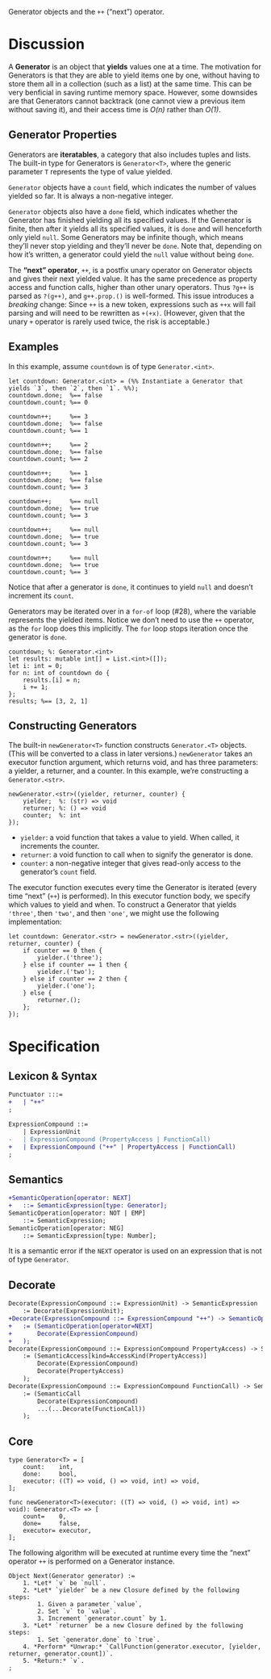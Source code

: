 Generator objects and the `++` (“next”) operator.

# Discussion
A **Generator** is an object that **yields** values one at a time. The motivation for Generators is that they are able to yield items one by one, without having to store them all in a collection (such as a list) at the same time. This can be very benficial in saving runtime memory space. However, some downsides are that Generators cannot backtrack (one cannot view a previous item without saving it), and their access time is *O(n)* rather than *O(1)*.

## Generator Properties
Generators are **iteratables**, a category that also includes tuples and lists. The built-in type for Generators is `Generator<T>`, where the generic parameter `T` represents the type of value yielded.

`Generator` objects have a `count` field, which indicates the number of values yielded so far. It is always a non-negative integer.

`Generator` objects also have a `done` field, which indicates whether the Generator has finished yielding all its specified values. If the Generator is finite, then after it yields all its specified values, it is `done` and will henceforth only yield `null`. Some Generators may be infinite though, which means they’ll never stop yielding and they’ll never be `done`. Note that, depending on how it’s written, a generator could yield the `null` value without being `done`.

The **“next” operator**, `++`, is a postfix unary operator on Generator objects and gives their next yielded value. It has the same precedence as property access and function calls, higher than other unary operators. Thus `?g++` is parsed as `?(g++)`, and `g++.prop.()` is well-formed. This issue introduces a *breaking* change: Since `++` is a new token, expressions such as `++x` will fail parsing and will need to be rewritten as `+(+x)`. (However, given that the unary `+` operator is rarely used twice, the risk is acceptable.)

## Examples
In this example, assume `countdown` is of type `Generator.<int>`.
```cp
let countdown: Generator.<int> = (%% Instantiate a Generator that yields `3`, then `2`, then `1`. %%);
countdown.done;  %== false
countdown.count; %== 0

countdown++;     %== 3
countdown.done;  %== false
countdown.count; %== 1

countdown++;     %== 2
countdown.done;  %== false
countdown.count; %== 2

countdown++;     %== 1
countdown.done;  %== false
countdown.count; %== 3

countdown++;     %== null
countdown.done;  %== true
countdown.count; %== 3

countdown++;     %== null
countdown.done;  %== true
countdown.count; %== 3

countdown++;     %== null
countdown.done;  %== true
countdown.count; %== 3
```
Notice that after a generator is `done`, it continues to yield `null` and doesn’t increment its `count`.

Generators may be iterated over in a `for-of` loop (#28), where the variable represents the yielded items. Notice we don’t need to use the `++` operator, as the `for` loop does this implicitly. The `for` loop stops iteration once the generator is `done`.
```cp
countdown; %: Generator.<int>
let results: mutable int[] = List.<int>([]);
let i: int = 0;
for n: int of countdown do {
	results.[i] = n;
	i += 1;
};
results; %== [3, 2, 1]
```

## Constructing Generators
The built-in `newGenerator<T>` function constructs `Generator.<T>` objects. (This will be converted to a class in later versions.) `newGenerator` takes an executor function argument, which returns void, and has three parameters: a yielder, a returner, and a counter. In this example, we’re constructing a `Generator.<str>`.
```cp
newGenerator.<str>((yielder, returner, counter) {
	yielder;  %: (str) => void
	returner; %: () => void
	counter;  %: int
});
```
- `yielder`: a void function that takes a value to yield. When called, it increments the counter.
- `returner`: a void function to call when to signify the generator is done.
- `counter`: a non-negative integer that gives read-only access to the generator’s `count` field.

The executor function executes every time the Generator is iterated (every time “next” (`++`) is performed). In this executor function body, we specify which values to yield and when. To construct a Generator that yields `'three'`, then `'two'`, and then `'one'`, we might use the following implementation:
```cp
let countdown: Generator.<str> = newGenerator.<str>((yielder, returner, counter) {
	if counter == 0 then {
		yielder.('three');
	} else if counter == 1 then {
		yielder.('two');
	} else if counter == 2 then {
		yielder.('one');
	} else {
		returner.();
	};
});
```

# Specification

## Lexicon & Syntax
```diff
Punctuator :::=
+	| "++"
;

ExpressionCompound ::=
	| ExpressionUnit
-	| ExpressionCompound (PropertyAccess | FunctionCall)
+	| ExpressionCompound ("++" | PropertyAccess | FunctionCall)
;
```

## Semantics
```diff
+SemanticOperation[operator: NEXT]
+	::= SemanticExpression[type: Generator];
SemanticOperation[operator: NOT | EMP]
	::= SemanticExpression;
SemanticOperation[operator: NEG]
	::= SemanticExpression[type: Number];
```
It is a semantic error if the `NEXT` operator is used on an expression that is not of type `Generator`.

## Decorate
```diff
Decorate(ExpressionCompound ::= ExpressionUnit) -> SemanticExpression
	:= Decorate(ExpressionUnit);
+Decorate(ExpressionCompound ::= ExpressionCompound "++") -> SemanticOperation
+	:= (SemanticOperation[operator=NEXT]
+		Decorate(ExpressionCompound)
+	);
Decorate(ExpressionCompound ::= ExpressionCompound PropertyAccess) -> SemanticAccess
	:= (SemanticAccess[kind=AccessKind(PropertyAccess)]
		Decorate(ExpressionCompound)
		Decorate(PropertyAccess)
	);
Decorate(ExpressionCompound ::= ExpressionCompound FunctionCall) -> SemanticCall
	:= (SemanticCall
		Decorate(ExpressionCompound)
		...(...Decorate(FunctionCall))
	);
```

## Core
```cp
type Generator<T> = [
	count:    int,
	done:     bool,
	executor: ((T) => void, () => void, int) => void,
];

func newGenerator<T>(executor: ((T) => void, () => void, int) => void): Generator.<T> => [
	count=    0,
	done=     false,
	executor= executor,
];
```

The following algorithm will be executed at runtime every time the “next” operator `++` is performed on a Generator instance.
```
Object Next(Generator generator) :=
	1. *Let* `v` be `null`.
	2. *Let* `yielder` be a new Closure defined by the following steps:
		1. Given a parameter `value`,
		2. Set `v` to `value`.
		3. Increment `generator.count` by 1.
	3. *Let* `returner` be a new Closure defined by the following steps:
		1. Set `generator.done` to `true`.
	4. *Perform* *Unwrap:* `CallFunction(generator.executor, [yielder, returner, generator.count])`.
	5. *Return:* `v`.
;
```
